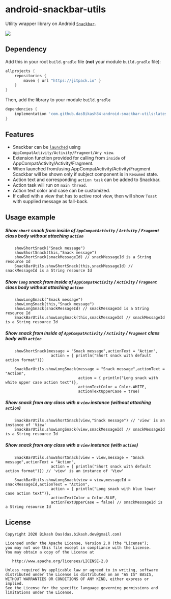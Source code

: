 # android-snackbar-utils

Utility wrapper library on Android [`Snackbar`](https://developer.android.com/reference/com/google/android/material/snackbar/Snackbar).


[![](https://jitpack.io/v/dasBikash84/android-snackbar-utils.svg)](https://jitpack.io/#dasBikash84/android-snackbar-utils)

## Dependency

Add this in your root `build.gradle` file (**not** your module `build.gradle` file):

```gradle
allprojects {
	repositories {
        maven { url "https://jitpack.io" }
    }
}
```

Then, add the library to your module `build.gradle`
```gradle
dependencies {
    implementation 'com.github.dasBikash84:android-snackbar-utils:latest.release.here'
}
```

## Features
- Snackbar can be [`launched`](https://github.com/dasBikash84/android-snackbar-utils/blob/master/app/src/main/java/com/dasbikash/android_snackbar_utils/SnackBarUtils.kt) using `AppCompatActivity/Activity/Fragment/Any view`.
- Extension function provided for calling from `inside` of AppCompatActivity/Activity/Fragment.
- When launched from/using AppCompatActivity/Activity/Fragment Scackbar will be shown only if subject component is in `Resumed` state.
- Action text and corresponding `action task` can be added to Snackbar.
- Action task will run on `main thread`.
- Action text color and case can be customized.
- If called with a view that has to active root view, then will show `Toast` with supplied message as fall-back.

## Usage example

##### Show `short` snack from inside of `AppCompatActivity` / `Activity` / `Fragment` class body without attaching `action`
```
    showShortSnack("Snack message")
    showShortSnack(this,"Snack message")
    showShortSnack(snackMessageId) // snackMessageId is a String resource Id
    SnackBarUtils.showShortSnack(this,snackMessageId) // snackMessageId is a String resource Id 
```

##### Show `long` snack from inside of `AppCompatActivity` / `Activity` / `Fragment` class body without attaching `action`
```
    showLongSnack("Snack message")
    showLongSnack(this,"Snack message")
    showLongSnack(snackMessageId) // snackMessageId is a String resource Id
    SnackBarUtils.showLongSnack(this,snackMessageId) // snackMessageId is a String resource Id
```
##### Show snack from inside of `AppCompatActivity` / `Activity` / `Fragment` class body with `action`
```
    showShortSnack(message = "Snack message",actionText = "Action",
                    action = { println("Short snack with default action format")})
        
    SnackBarUtils.showLongSnack(message = "Snack message",actionText = "Action",
                                action = { println("Long snack with white upper case action text")},
                                actionTextColor = Color.WHITE,
                                actionTextUpperCase = true)
```

##### Show snack from any class with a `view` instance (without attaching `action`)
```
    SnackBarUtils.showShortSnack(view,"Snack message") // 'view' is an instance of 'View'
    SnackBarUtils.showLongSnack(view,snackMessageId) // snackMessageId is a String resource Id
```
##### Show snack from any class with a `view` instance (with `action`)
```
    SnackBarUtils.showShortSnack(view = view,message = "Snack message",actionText = "Action",
                    action = { println("Short snack with default action format")}) // 'view' is an instance of 'View'
                    
    SnackBarUtils.showLongSnack(view = view,messageId = snackMessageId,actionText = "Action",
                    action = { println("Long snack with blue lower case action text")},
                    actionTextColor = Color.BLUE,
                    actionTextUpperCase = false) // snackMessageId is a String resource Id
```

License
--------

    Copyright 2020 Bikash Das(das.bikash.dev@gmail.com)

    Licensed under the Apache License, Version 2.0 (the "License");
    you may not use this file except in compliance with the License.
    You may obtain a copy of the License at

       http://www.apache.org/licenses/LICENSE-2.0

    Unless required by applicable law or agreed to in writing, software
    distributed under the License is distributed on an "AS IS" BASIS,
    WITHOUT WARRANTIES OR CONDITIONS OF ANY KIND, either express or implied.
    See the License for the specific language governing permissions and
    limitations under the License.
